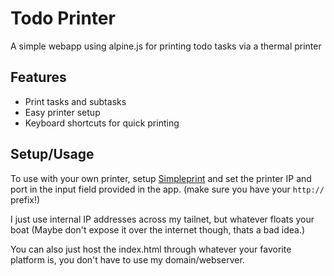 # Todo Printer

A simple webapp using alpine.js for printing todo tasks via a thermal printer

## Features
- Print tasks and subtasks
- Easy printer setup
- Keyboard shortcuts for quick printing

## Setup/Usage
To use with your own printer, setup [Simpleprint](https://github.com/codaea/simpleprint) and set the printer IP and port in the input field provided in the app. (make sure you have your `http://` prefix!)

I just use internal IP addresses across my tailnet, but whatever floats your boat (Maybe don't expose it over the internet though, thats a bad idea.)

You can also just host the index.html through whatever your favorite platform is, you don't have to use my domain/webserver.

